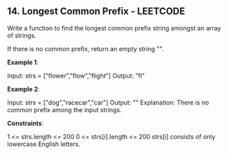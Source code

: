 ## 14. Longest Common Prefix - LEETCODE
Write a function to find the longest common prefix string amongst an array of strings.

If there is no common prefix, return an empty string "".

**Example 1**:

Input: strs = ["flower","flow","flight"]
Output: "fl"

**Example 2**:

Input: strs = ["dog","racecar","car"]
Output: ""
Explanation: There is no common prefix among the input strings.
 
**Constraints**:

1 <= strs.length <= 200
0 <= strs[i].length <= 200
strs[i] consists of only lowercase English letters.